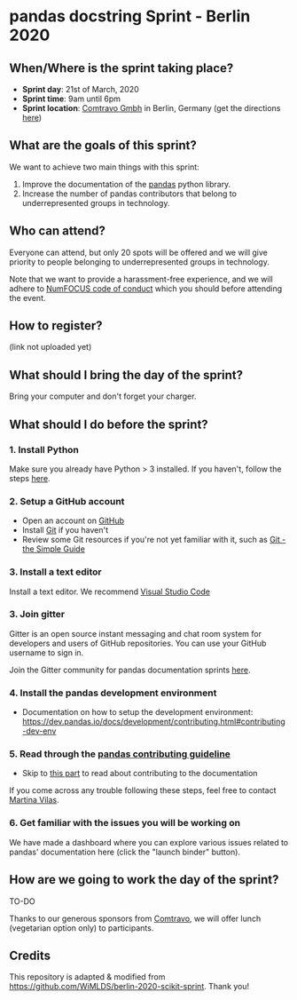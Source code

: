 # pandas docstring Sprint - Berlin 2020

## When/Where is the sprint taking place?
- **Sprint day**: 21st of March, 2020
- **Sprint time**: 9am until 6pm
- **Sprint location**: [Comtravo Gmbh](https://www.comtravo.com/de/) in Berlin, Germany (get the directions [here](https://www.google.com/maps/place/Comtravo+GmbH/@52.49445,13.4208812,17z/data=!3m1!4b1!4m5!3m4!1s0x47a84e3a1ac9d0a3:0xae81205016b51c44!8m2!3d52.49445!4d13.4230699?shorturl=1))


## What are the goals of this sprint?
We want to achieve two main things with this sprint:
1. Improve the documentation of the [pandas](https://pandas.pydata.org/) python library.
2. Increase the number of pandas contributors that belong to underrepresented groups in technology.


## Who can attend?
Everyone can attend, but only 20 spots will be offered and we will give priority to people belonging to underrepresented groups in technology.

Note that we want to provide a harassment-free experience, and we will adhere to [NumFOCUS code of conduct](https://numfocus.org/code-of-conduct) which you should before attending the event.


## How to register?
(link not uploaded yet)


## What should I bring the day of the sprint?
Bring your computer and don't forget your charger.


## What should I do before the sprint?
### 1. Install Python
Make sure you already have Python > 3 installed. If you haven't, follow the steps [here](https://www.python.org/downloads/).

### 2. Setup a GitHub account
- Open an account on [GitHub](https://github.com)
- Install [Git](https://git-scm.com/book/en/v2/Getting-Started-Installing-Git) if you haven't
- Review some Git resources if you're not yet familiar with it, such as [Git - the Simple Guide](https://rogerdudler.github.io/git-guide/)

### 3. Install a text editor
Install a text editor. We recommend [Visual Studio Code](https://code.visualstudio.com/)

### 3. Join gitter
Gitter is an open source instant messaging and chat room system for developers and users of GitHub repositories. You can use your GitHub username to sign in.

Join the Gitter community for pandas documentation sprints [here](https://gitter.im/py-sprints/pandas-doc).

### 4. Install the pandas development environment
- Documentation on how to setup the development environment: https://dev.pandas.io/docs/development/contributing.html#contributing-dev-env

### 5. Read through the [pandas contributing guideline](https://dev.pandas.io/docs/development/contributing.html)
- Skip to [this part](https://dev.pandas.io/docs/development/contributing.html#contributing-to-the-documentation) to read about contributing to the documentation

If you come across any trouble following these steps, feel free to contact [Martina Vilas](https://github.com/martinagvilas).

### 6. Get familiar with the issues you will be working on
We have made a dashboard where you can explore various issues related to pandas' documentation here (click the "launch binder" button).


## How are we going to work the day of the sprint?
TO-DO

Thanks to our generous sponsors from [Comtravo](https://www.comtravo.com/de/), we will offer lunch (vegetarian option only) to participants.

## Credits
This repository is adapted & modified from https://github.com/WiMLDS/berlin-2020-scikit-sprint. Thank you!